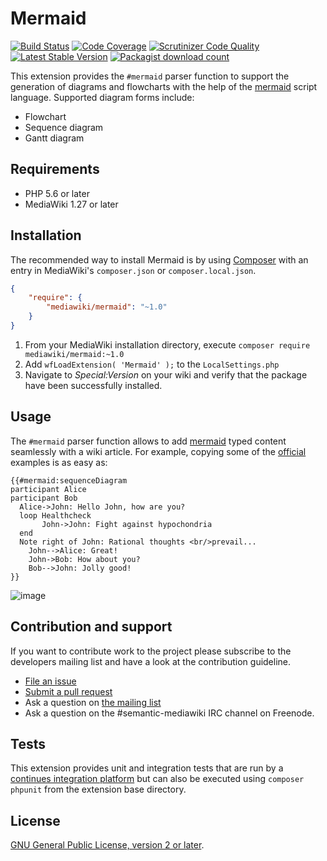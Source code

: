 # Mermaid

[![Build Status](https://secure.travis-ci.org/SemanticMediaWiki/Mermaid.svg?branch=master)](http://travis-ci.org/SemanticMediaWiki/Mermaid)
[![Code Coverage](https://scrutinizer-ci.com/g/SemanticMediaWiki/Mermaid/badges/coverage.png?b=master)](https://scrutinizer-ci.com/g/SemanticMediaWiki/Mermaid/?branch=master)
[![Scrutinizer Code Quality](https://scrutinizer-ci.com/g/SemanticMediaWiki/Mermaid/badges/quality-score.png?b=master)](https://scrutinizer-ci.com/g/SemanticMediaWiki/Mermaid/?branch=master)
[![Latest Stable Version](https://poser.pugx.org/mediawiki/mermaid/version.png)](https://packagist.org/packages/mediawiki/mermaid)
[![Packagist download count](https://poser.pugx.org/mediawiki/mermaid/d/total.png)](https://packagist.org/packages/mediawiki/mermaid)

This extension provides the `#mermaid` parser function to support the generation of diagrams and flowcharts with the help of the [mermaid][mermaid] script language. Supported diagram forms include:

- Flowchart
- Sequence diagram
- Gantt diagram

## Requirements

- PHP 5.6 or later
- MediaWiki 1.27 or later

## Installation

The recommended way to install Mermaid is by using [Composer][composer] with
an entry in MediaWiki's `composer.json` or `composer.local.json`.

```json
{
	"require": {
		"mediawiki/mermaid": "~1.0"
	}
}
```
1. From your MediaWiki installation directory, execute
   `composer require mediawiki/mermaid:~1.0`
2. Add `wfLoadExtension( 'Mermaid' );` to the `LocalSettings.php`
3. Navigate to _Special:Version_ on your wiki and verify that the package
   have been successfully installed.

## Usage

The `#mermaid` parser function allows to add [mermaid][mermaid] typed content seamlessly with a wiki article. For example, copying some of the [official](https://mermaidjs.github.io/) examples is as easy as:

```
{{#mermaid:sequenceDiagram
participant Alice
participant Bob
  Alice->John: Hello John, how are you?
  loop Healthcheck
       John->John: Fight against hypochondria
  end
  Note right of John: Rational thoughts <br/>prevail...
    John-->Alice: Great!
    John->Bob: How about you?
    Bob-->John: Jolly good!
}}
```
![image](https://user-images.githubusercontent.com/1245473/34450800-04cc6122-ed57-11e7-9010-4c32ab5ee2a8.png)

## Contribution and support

If you want to contribute work to the project please subscribe to the developers mailing list and
have a look at the contribution guideline.

* [File an issue](https://github.com/SemanticMediaWiki/Mermaid/issues)
* [Submit a pull request](https://github.com/SemanticMediaWiki/Mermaid/pulls)
* Ask a question on [the mailing list](https://www.semantic-mediawiki.org/wiki/Mailing_list)
* Ask a question on the #semantic-mediawiki IRC channel on Freenode.

## Tests

This extension provides unit and integration tests that are run by a [continues integration platform][travis]
but can also be executed using `composer phpunit` from the extension base directory.

## License

[GNU General Public License, version 2 or later][gpl-licence].

[gpl-licence]: https://www.gnu.org/copyleft/gpl.html
[travis]: https://travis-ci.org/SemanticMediaWiki/Mermaid
[smw]: https://github.com/SemanticMediaWiki/SemanticMediaWiki
[composer]: https://getcomposer.org/
[mermaid]: https://github.com/knsv/mermaid
